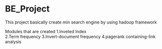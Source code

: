 # BE_Project

This project basically create min search engine by using hadoop framework

Modules that are created
1.Inveted Index<br>
2.Term frequency
3.Invert-document frequency
4.pagerank containing-link analysis
